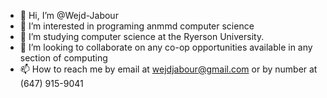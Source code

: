 - 👋 Hi, I’m @Wejd-Jabour
- 👀 I’m interested in programing anmmd computer science
- 🌱 I’m studying computer science at the Ryerson University.
- 💞️ I’m looking to collaborate on any co-op opportunities available in any section of computing
- 📫 How to reach me by email at wejdjabour@gmail.com or by number at (647) 915-9041

<!---
Wejd-Jabour/Wejd-Jabour is a ✨ special ✨ repository because its `README.md` (this file) appears on your GitHub profile.
You can click the Preview link to take a look at your changes.
--->
